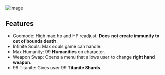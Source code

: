 
![image](https://github.com/amaxyza/DSTinker/assets/116742308/0767f857-8976-4725-abe9-d45e2c82e13e)

## Features

* Godmode: High max hp and HP readjust. __Does not create immunity to out of bounds death__.
* Infinite Souls: Max souls game can handle.
* Max Humanity: 99 **Humanities** on character.
* Weapon Swap: Opens a menu that allows user to change **right hand weapon**.
* 99 Titanite: Gives user 99 **Titanite Shards**.
